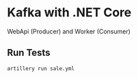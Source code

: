 # Kafka with .NET Core

WebApi (Producer) and Worker (Consumer) 

## Run Tests
`
artillery run sale.yml
`
